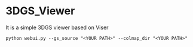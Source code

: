 # 3DGS_Viewer
It is a simple 3DGS viewer based on Viser

```
python webui.py --gs_source "<YOUR PATH>" --colmap_dir "<YOUR PATH>"
```